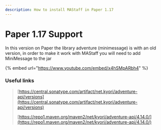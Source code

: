 ```yaml
---
description: How to install MAStaff in Paper 1.17
---
```


# Paper 1.17 Support

In this version on Paper the library adventure (minimessage) is with an old version, in order to make it work with MAStaff you will need to add MiniMessage to the jar

{% embed url="https://www.youtube.com/embed/x4hSMpARbh4" %}

### Useful links

> [https://central.sonatype.com/artifact/net.kyori/adventure-api/versions](https://central.sonatype.com/artifact/net.kyori/adventure-api/versions)
>
> [https://repo1.maven.org/maven2/net/kyori/adventure-api/4.14.0/](https://repo1.maven.org/maven2/net/kyori/adventure-api/4.14.0/)
